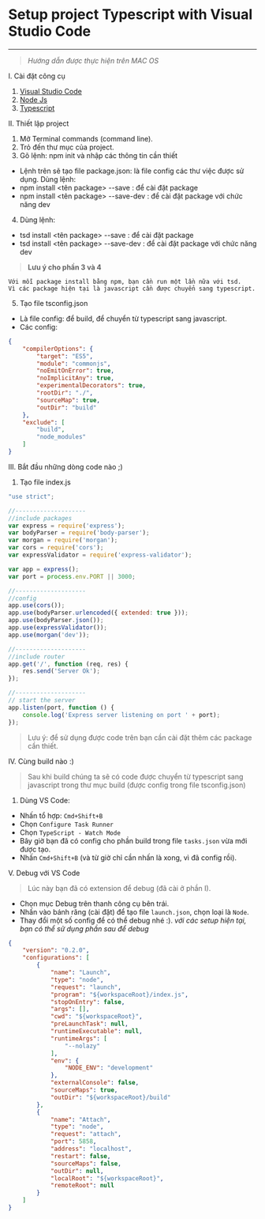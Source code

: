 # Setup project Typescript with Visual Studio Code
---
> *Hướng dẫn được thực hiện trên MAC OS*

I. Cài đặt công cụ
1. [Visual Studio Code](https://code.visualstudio.com/)
2. [Node Js](https://github.com/pmatam/nodejs)
3. [Typescript](https://github.com/pmatam/typescript)

II. Thiết lập project
1. Mở Terminal commands (command line).
2. Trỏ đến thư mục của project.
3. Gõ lệnh: npm init và nhập các thông tin cần thiết
- Lệnh trên sẽ tạo file package.json: là file config các thư việc được sử dụng.
Dùng lệnh: 
- npm install <tên package> --save : để cài đặt package
- npm install <tên package> --save-dev : để cài đặt package với chức năng dev
4. Dùng lệnh: 
- tsd install <tên package> --save : để cài đặt package
- tsd install <tên package> --save-dev : để cài đặt package với chức năng dev

> **Lưu ý cho phần 3 và 4**
```
Với mỗi package install bằng npm, bạn cần run một lần nữa với tsd.
Vì các package hiện tại là javascript cần được chuyển sang typescript.
```

5. Tạo file tsconfig.json
- Là file config: để build, để chuyển từ typescript sang javascript.
- Các config:
```json
{
    "compilerOptions": {
        "target": "ES5",
        "module": "commonjs",
        "noEmitOnError": true,
        "noImplicitAny": true,
        "experimentalDecorators": true,
        "rootDir": "./",
        "sourceMap": true,
        "outDir": "build"
    },
    "exclude": [
        "build",
        "node_modules"
    ]
}
``` 

III. Bắt đầu những dòng code nào ;)
1. Tạo file index.js
```js
"use strict";

//--------------------
//include packages
var express = require('express');
var bodyParser = require('body-parser');
var morgan = require('morgan');
var cors = require('cors');
var expressValidator = require('express-validator');

var app = express();
var port = process.env.PORT || 3000;

//--------------------
//config
app.use(cors());
app.use(bodyParser.urlencoded({ extended: true }));
app.use(bodyParser.json());
app.use(expressValidator());
app.use(morgan('dev'));

//--------------------
//include router
app.get('/', function (req, res) {
    res.send('Server Ok');
});

//--------------------
// start the server
app.listen(port, function () {
    console.log('Express server listening on port ' + port);
});
```
> Lưu ý: để sử dụng được code trên bạn cần cài đặt thêm các package cần thiết.

IV. Cùng build nào :)
> Sau khi build chúng ta sẽ có code được chuyển từ typescript sang javascript trong thư mục build (được config trong file tsconfig.json)

1. Dùng VS Code:
- Nhấn tổ hợp: `Cmd+Shift+B`
- Chọn `Configure Task Runner`
- Chọn `TypeScript - Watch Mode`
- Bây giờ bạn đã có config cho phần build trong file `tasks.json` vừa mới được tạo.
- Nhấn `Cmd+Shift+B` (và từ giờ chỉ cần nhấn là xong, vì đã config rồi).

V. Debug với VS Code
> Lúc này bạn đã có extension để debug (đã cài ở phần I).
- Chọn mục Debug trên thanh công cụ bên trái.
- Nhấn vào bánh răng (cài đặt) để tạo file `launch.json`, chọn loại là `Node`.
- Thay đổi một số config để có thể debug nhé :).
*với các setup hiện tại, bạn có thể sử dụng phần sau để debug*
```json
{
    "version": "0.2.0",
    "configurations": [
        {
            "name": "Launch",
            "type": "node",
            "request": "launch",
            "program": "${workspaceRoot}/index.js",
            "stopOnEntry": false,
            "args": [],
            "cwd": "${workspaceRoot}",
            "preLaunchTask": null,
            "runtimeExecutable": null,
            "runtimeArgs": [
                "--nolazy"
            ],
            "env": {
                "NODE_ENV": "development"
            },
            "externalConsole": false,
            "sourceMaps": true,
            "outDir": "${workspaceRoot}/build"
        },
        {
            "name": "Attach",
            "type": "node",
            "request": "attach",
            "port": 5858,
            "address": "localhost",
            "restart": false,
            "sourceMaps": false,
            "outDir": null,
            "localRoot": "${workspaceRoot}",
            "remoteRoot": null
        }
    ]
}
```